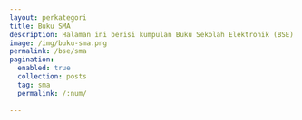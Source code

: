 ```yaml
---
layout: perkategori
title: Buku SMA
description: Halaman ini berisi kumpulan Buku Sekolah Elektronik (BSE) Satuan Pendidikan Sekolah Menengah Atas (SMA) terdiri dari buku guru dan siswa
image: /img/buku-sma.png
permalink: /bse/sma
pagination: 
  enabled: true
  collection: posts
  tag: sma
  permalink: /:num/
  
---
```

